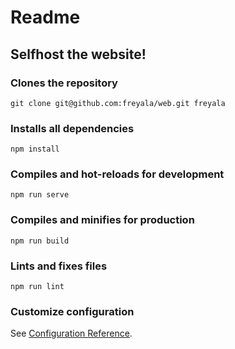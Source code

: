 # Readme

## Selfhost the website!

### Clones the repository

```text
git clone git@github.com:freyala/web.git freyala
```

### Installs all dependencies

```text
npm install
```

### Compiles and hot-reloads for development

```text
npm run serve
```

### Compiles and minifies for production

```text
npm run build
```

### Lints and fixes files

```text
npm run lint
```

### Customize configuration

See [Configuration Reference](https://cli.vuejs.org/config/).

